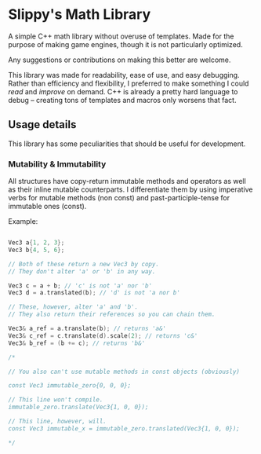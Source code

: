 
# Slippy's Math Library

A simple C++ math library without overuse of templates. Made for the purpose of making game engines, though it is not particularly optimized.

Any suggestions or contributions on making this better are welcome. 

This library was made for readability, ease of use, and easy debugging. Rather than efficiency and flexibility, I preferred to make something I could _read_ and _improve_ on demand. C++ is already a pretty hard language to debug – creating tons of templates and macros only worsens that fact.

## Usage details

This library has some peculiarities that should be useful for development.

### Mutability & Immutability

All structures have copy-return immutable methods and operators as well as their inline mutable counterparts. I differentiate them by using imperative verbs for mutable methods (non const) and past-participle-tense for immutable ones (const).

Example:

```C++

Vec3 a{1, 2, 3};
Vec3 b{4, 5, 6};

// Both of these return a new Vec3 by copy.
// They don't alter 'a' or 'b' in any way.

Vec3 c = a + b; // 'c' is not 'a' nor 'b'
Vec3 d = a.translated(b); // 'd' is not 'a nor b'

// These, however, alter 'a' and 'b'.
// They also return their references so you can chain them.

Vec3& a_ref = a.translate(b); // returns 'a&'
Vec3& c_ref = c.translate(d).scale(2); // returns 'c&'
Vec3& b_ref = (b += c); // returns 'b&'

/* 

// You also can't use mutable methods in const objects (obviously)

const Vec3 immutable_zero{0, 0, 0};

// This line won't compile.
immutable_zero.translate(Vec3{1, 0, 0});

// This line, however, will.
const Vec3 immutable_x = immutable_zero.translated(Vec3{1, 0, 0}); 

*/
```
